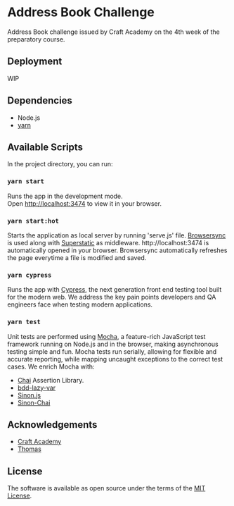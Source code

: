 # Address Book Challenge

Address Book challenge issued by Craft Academy on the 4th week of the preparatory course.

## Deployment

WIP

## Dependencies

- Node.js
- [yarn](https://classic.yarnpkg.com/en/)

## Available Scripts

In the project directory, you can run:

### `yarn start`

Runs the app in the development mode.\
Open [http://localhost:3474](http://localhost:3474) to view it in your browser.

### `yarn start:hot`

Starts the application as local server by running 'serve.js' file. [Browsersync](https://browsersync.io/) is used along with [Superstatic](https://github.com/firebase/superstatic#readme) as middleware. 
http://localhost:3474 is automatically opened in your browser. Browsersync automatically refreshes the page everytime a file is modified and saved.

### `yarn cypress`

Runs the app with [Cypress](https://www.cypress.io/), the next generation front end testing tool built for the modern web. We address the key pain points developers and QA engineers face when testing modern applications.

### `yarn test`

Unit tests are performed using [Mocha](https://mochajs.org/), a feature-rich JavaScript test framework running on Node.js and in the browser, making asynchronous testing simple and fun. Mocha tests run serially, allowing for flexible and accurate reporting, while mapping uncaught exceptions to the correct test cases.
We enrich Mocha with:
- [Chai](https://www.chaijs.com/) Assertion Library.
- [bdd-lazy-var](https://github.com/stalniy/bdd-lazy-var#readme)
- [Sinon.js](https://sinonjs.org/)
- [Sinon-Chai](https://github.com/domenic/sinon-chai#readme)

## Acknowledgements

- [Craft Academy](https://github.com/CraftAcademy/)
- [Thomas](https://github.com/tochman)

## License

The software is available as open source under the terms of the [MIT License](https://opensource.org/licenses/MIT).
